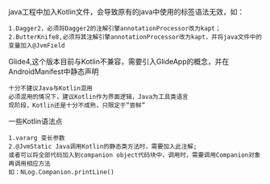 java工程中加入Kotlin文件，会导致原有的java中使用的标签语法无效，如：

    1.Dagger2，必须将Dagger2的注解引擎annotationProcessor改为kapt；
    2.ButterKnife8,必须将其注解引擎annotationProcessor改为kapt，并将java文件中的变量加入@JvmField

Glide4,这个版本目前与Kotlin不兼容，需要引入GlideApp的概念，并在AndroidManifest中静态声明

    十分不建议Java与Kotlin混用
    必须混用的情况下，建议Kotlin作为界面逻辑，Java为工具类语言
    现阶段，Kotlin还是十分不成熟，只限定于“尝鲜”
    
一些Kotlin语法点
    
    1.vararg 变长参数
    2.@JvmStatic Java调用Kotlin的静态类方法时，需要加入此注解;
    或者可以将全部代码加入到companion object代码块中，调用时，需要调用Companion对象再调用相应方法
    如：NLog.Companion.printLine()    
